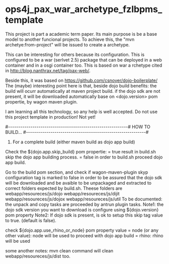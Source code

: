 ops4j_pax_war_archetype_fzlbpms_template
========================================

This project is part a academic term paper.
Its main purpose is be a base model to another funcional projects.
To achieve this, the "mvn archetye:from-project" will be issued to create a archetype.

This can be interesting for others because its configuration.
This is configured to be a war (serlvet 2.5) package that can be deployed in a web container and in a osgi container too.
This is based on war a rchetype cited in http://blog.nanthrax.net/tag/pax-web/.

Beside this, it was based on https://github.com/csnover/dojo-boilerplate/
The (maybe) interesting point here is that, beside dojo build benefits:
the build will ocurr automatically at maven project build.
if the dojo sdk are not present, it will be downloaded automatically base on <dojo.version> pom propertie, by wagon maven plugin.

I am learning all this technology, so any help is well accepted.
Do not use this project template in production! Not yet!


#-----------------------------------------------------------#
HOW TO BUILD...
#-----------------------------------------------------------#
1) For a complete build (either maven build as dojo app build)

Check the ${dojo.app.skip_build} pom propertie:
 = true result in build.sh skip the dojo app building process.
 = false in order to build.sh proceed dojo app build.


Go to the build pom section, and check if
wagon-maven-plugin skyp configuration tag is marked to false in order to be assured that the
dojo sdk will be downloaded and be avaible to be unpackaged and extracted to correct
folders expected by build.sh. Theese folders are 
	webapp/resoureces/js/dojo
	webapp/resoureces/js/dijit
	webapp/resoureces/js/dojox
	webapp/resoureces/js/util
	To be documented: the unpack and copy tasks are proceeded by antrun plugin tasks.
	Note1: the dojo sdk version you want to download is configure using ${dojo.version} pom property 
	Note2: If dojo sdk is present, is ok to setup this skip tag value to true. (default is false).
	
	
	
check ${dojo.app.use_rhino_or_node} pom property value
 = node (or any other value): node will be used to proceed with dojo app build
 = rhino: rhino will be used
 
 
some another notes:
mvn clean command will clean  webapp/resoureces/js/dist too.


 

